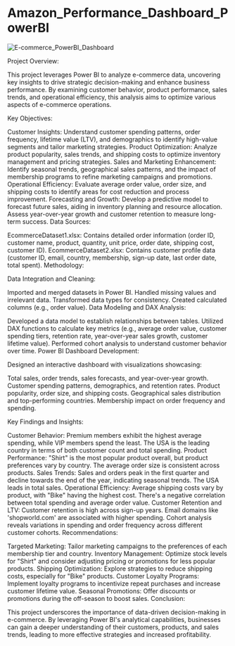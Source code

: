 # Amazon_Performance_Dashboard_PowerBI

![E-commerce_PowerBI_Dashboard](https://github.com/user-attachments/assets/c9ed7769-067a-4fc0-a263-265a7bd148d4)

Project Overview:

This project leverages Power BI to analyze e-commerce data, uncovering key insights to drive strategic decision-making and enhance business performance. By examining customer behavior, product performance, sales trends, and operational efficiency, this analysis aims to optimize various aspects of e-commerce operations.

Key Objectives:

Customer Insights: Understand customer spending patterns, order frequency, lifetime value (LTV), and demographics to identify high-value segments and tailor marketing strategies.
Product Optimization: Analyze product popularity, sales trends, and shipping costs to optimize inventory management and pricing strategies.
Sales and Marketing Enhancement: Identify seasonal trends, geographical sales patterns, and the impact of membership programs to refine marketing campaigns and promotions.
Operational Efficiency: Evaluate average order value, order size, and shipping costs to identify areas for cost reduction and process improvement.
Forecasting and Growth: Develop a predictive model to forecast future sales, aiding in inventory planning and resource allocation. Assess year-over-year growth and customer retention to measure long-term success.
Data Sources:

EcommerceDataset1.xlsx: Contains detailed order information (order ID, customer name, product, quantity, unit price, order date, shipping cost, customer ID).
EcommerceDataset2.xlsx: Contains customer profile data (customer ID, email, country, membership, sign-up date, last order date, total spent).
Methodology:

Data Integration and Cleaning:

Imported and merged datasets in Power BI.
Handled missing values and irrelevant data.
Transformed data types for consistency.
Created calculated columns (e.g., order value).
Data Modeling and DAX Analysis:

Developed a data model to establish relationships between tables.
Utilized DAX functions to calculate key metrics (e.g., average order value, customer spending tiers, retention rate, year-over-year sales growth, customer lifetime value).
Performed cohort analysis to understand customer behavior over time.
Power BI Dashboard Development:

Designed an interactive dashboard with visualizations showcasing:

Total sales, order trends, sales forecasts, and year-over-year growth.
Customer spending patterns, demographics, and retention rates.
Product popularity, order size, and shipping costs.
Geographical sales distribution and top-performing countries.
Membership impact on order frequency and spending.

Key Findings and Insights:

Customer Behavior: Premium members exhibit the highest average spending, while VIP members spend the least. The USA is the leading country in terms of both customer count and total spending.
Product Performance: "Shirt" is the most popular product overall, but product preferences vary by country. The average order size is consistent across products.
Sales Trends: Sales and orders peak in the first quarter and decline towards the end of the year, indicating seasonal trends. The USA leads in total sales.
Operational Efficiency: Average shipping costs vary by product, with "Bike" having the highest cost. There's a negative correlation between total spending and average order value.
Customer Retention and LTV: Customer retention is high across sign-up years. Email domains like 'shopworld.com' are associated with higher spending. Cohort analysis reveals variations in spending and order frequency across different customer cohorts.
Recommendations:

Targeted Marketing: Tailor marketing campaigns to the preferences of each membership tier and country.
Inventory Management: Optimize stock levels for "Shirt" and consider adjusting pricing or promotions for less popular products.
Shipping Optimization: Explore strategies to reduce shipping costs, especially for "Bike" products.
Customer Loyalty Programs: Implement loyalty programs to incentivize repeat purchases and increase customer lifetime value.
Seasonal Promotions: Offer discounts or promotions during the off-season to boost sales.
Conclusion:

This project underscores the importance of data-driven decision-making in e-commerce. By leveraging Power BI's analytical capabilities, businesses can gain a deeper understanding of their customers, products, and sales trends, leading to more effective strategies and increased profitability.

